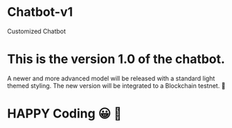 # Chatbot-v1
Customized Chatbot
# This is the version 1.0 of the chatbot.
A newer and more advanced model will be released with a standard light themed styling. The new version will be integrated to a Blockchain testnet. 🔧
# HAPPY Coding 😀 🎈
